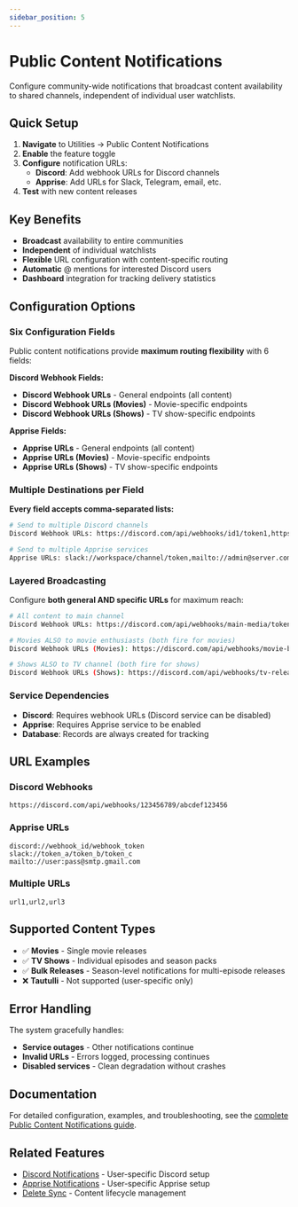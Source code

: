 ```yaml
---
sidebar_position: 5
---
```


# Public Content Notifications

Configure community-wide notifications that broadcast content availability to shared channels, independent of individual user watchlists.

## Quick Setup

1. **Navigate** to Utilities → Public Content Notifications
2. **Enable** the feature toggle
3. **Configure** notification URLs:
   - **Discord**: Add webhook URLs for Discord channels
   - **Apprise**: Add URLs for Slack, Telegram, email, etc.
4. **Test** with new content releases

## Key Benefits

- **Broadcast** availability to entire communities
- **Independent** of individual watchlists  
- **Flexible** URL configuration with content-specific routing
- **Automatic** @ mentions for interested Discord users
- **Dashboard** integration for tracking delivery statistics

## Configuration Options

### Six Configuration Fields

Public content notifications provide **maximum routing flexibility** with 6 fields:

**Discord Webhook Fields:**
- **Discord Webhook URLs** - General endpoints (all content)
- **Discord Webhook URLs (Movies)** - Movie-specific endpoints  
- **Discord Webhook URLs (Shows)** - TV show-specific endpoints

**Apprise Fields:**
- **Apprise URLs** - General endpoints (all content)
- **Apprise URLs (Movies)** - Movie-specific endpoints
- **Apprise URLs (Shows)** - TV show-specific endpoints

### Multiple Destinations per Field

**Every field accepts comma-separated lists:**

```bash
# Send to multiple Discord channels
Discord Webhook URLs: https://discord.com/api/webhooks/id1/token1,https://discord.com/api/webhooks/id2/token2

# Send to multiple Apprise services  
Apprise URLs: slack://workspace/channel/token,mailto://admin@server.com,telegram://bot/chat
```

### Layered Broadcasting

Configure **both general AND specific URLs** for maximum reach:

```bash
# All content to main channel
Discord Webhook URLs: https://discord.com/api/webhooks/main-media/token1

# Movies ALSO to movie enthusiasts (both fire for movies)
Discord Webhook URLs (Movies): https://discord.com/api/webhooks/movie-buffs/token2

# Shows ALSO to TV channel (both fire for shows)  
Discord Webhook URLs (Shows): https://discord.com/api/webhooks/tv-releases/token3
```

### Service Dependencies

- **Discord**: Requires webhook URLs (Discord service can be disabled)
- **Apprise**: Requires Apprise service to be enabled
- **Database**: Records are always created for tracking

## URL Examples

### Discord Webhooks
```
https://discord.com/api/webhooks/123456789/abcdef123456
```

### Apprise URLs
```
discord://webhook_id/webhook_token
slack://token_a/token_b/token_c
mailto://user:pass@smtp.gmail.com
```

### Multiple URLs
```
url1,url2,url3
```

## Supported Content Types

- ✅ **Movies** - Single movie releases
- ✅ **TV Shows** - Individual episodes and season packs
- ✅ **Bulk Releases** - Season-level notifications for multi-episode releases
- ❌ **Tautulli** - Not supported (user-specific only)

## Error Handling

The system gracefully handles:
- **Service outages** - Other notifications continue
- **Invalid URLs** - Errors logged, processing continues  
- **Disabled services** - Clean degradation without crashes

## Documentation

For detailed configuration, examples, and troubleshooting, see the [complete Public Content Notifications guide](../notifications/public-content).

## Related Features

- [Discord Notifications](../notifications/discord) - User-specific Discord setup
- [Apprise Notifications](../notifications/apprise) - User-specific Apprise setup
- [Delete Sync](delete-sync) - Content lifecycle management